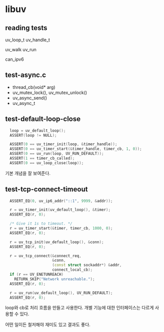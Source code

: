 # libuv

## reading tests

uv_loop_t
uv_handle_t

uv_walk
uv_run

can_ipv6 

## test-async.c

- thread_cb(void* arg)
- uv_mutex_lock(), uv_mutex_unlock()
- uv_async_send()
- uv_async_t 

## test-default-loop-close

```c++
  loop = uv_default_loop();
  ASSERT(loop != NULL);

  ASSERT(0 == uv_timer_init(loop, &timer_handle));
  ASSERT(0 == uv_timer_start(&timer_handle, timer_cb, 1, 0));
  ASSERT(0 == uv_run(loop, UV_RUN_DEFAULT));
  ASSERT(1 == timer_cb_called);
  ASSERT(0 == uv_loop_close(loop));
```
기본 개념을 잘 보여준다. 

## test-tcp-connect-timeout 

```c++
  ASSERT_EQ(0, uv_ip6_addr("::1", 9999, &addr));

  r = uv_timer_init(uv_default_loop(), &timer);
  ASSERT_EQ(r, 0);

  /* Give it 1s to timeout. */
  r = uv_timer_start(&timer, timer_cb, 1000, 0);
  ASSERT_EQ(r, 0);

  r = uv_tcp_init(uv_default_loop(), &conn);
  ASSERT_EQ(r, 0);

  r = uv_tcp_connect(&connect_req,
                     &conn,
                     (const struct sockaddr*) &addr,
                     connect_local_cb);
  if (r == UV_ENETUNREACH)
    RETURN_SKIP("Network unreachable.");
  ASSERT_EQ(r, 0);

  r = uv_run(uv_default_loop(), UV_RUN_DEFAULT);
  ASSERT_EQ(r, 0);
```

loop와 cb로 처리 흐름을 만들고 사용한다. 
개별 기능에 대한 인터페이스는 다르게 사용할 수 있다. 

어떤 일이든 철저해야 재미도 있고 결과도 좋다. 



